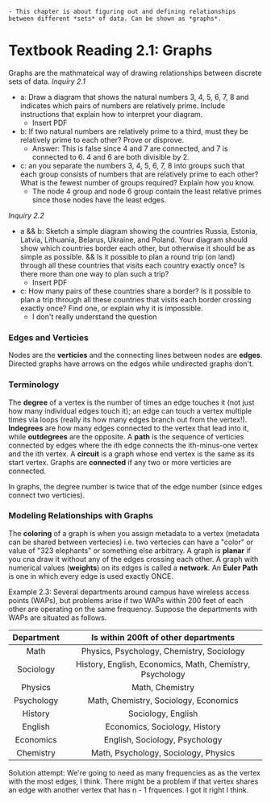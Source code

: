     - This chapter is about figuring out and defining relationships between different *sets* of data. Can be shown as *graphs*.
# Textbook Reading 2.1: Graphs
Graphs are the mathmateical way of drawing relationships between discrete sets of data. 
*Inquiry 2.1*
- a: Draw a diagram that shows the natural numbers 3, 4, 5, 6, 7, 8 and indicates which pairs of numbers are relatively prime. Include instructions that explain how to interpret your diagram.
    - Insert PDF
- b: If two natural numbers are relatively prime to a third, must they be relatively prime to each other? Prove or disprove.
    - Answer: This is false since 4 and 7 are connected, and 7 is connected to 6. 4 and 6 are both divisible by 2. 
- c: an you separate the numbers 3, 4, 5, 6, 7, 8 into groups such that each group consists of numbers that are relatively prime to each other? What is the fewest number of groups required? Explain how you know.
    - The node 4 group and node 6 group contain the least relative primes since those nodes have the least edges.

*Inquiry 2.2*
- a && b: Sketch a simple diagram showing the countries Russia, Estonia, Latvia, Lithuania, Belarus, Ukraine, and Poland. Your diagram should show which countries border each other, but otherwise it should be as simple as possible. && Is it possible to plan a round trip (on land) through all these countries that visits each country exactly once? Is there more than one way to plan such a trip?
    - Insert PDF
- c: How many pairs of these countries share a border? Is it possible to plan a trip through all these countries that visits each border crossing exactly once? Find one, or explain why it is impossible.
    - I don't really understand the question

### Edges and Verticies
Nodes are the **verticies** and the connecting lines between nodes are **edges**. Directed graphs have arrows on the edges while undirected graphs don't. 

### Terminology
The **degree** of a vertex is the number of times an edge touches it (not just how many individual edges touch it); an edge can touch a vertex multiple times via loops (really its how many edges branch out from the vertex!). **Indegrees** are how many edges connected to the vertex that lead into it, while **outdegrees** are the opposite. A **path** is the sequence of verticies connected by edges where the ith edge connects the ith-minus-one vertex and the ith vertex. A **circuit** is a graph whose end vertex is the same as its start vertex. Graphs are **connected** if any two or more verticies are connected. 

In graphs, the degree number is twice that of the edge number (since edges connect two verticies). 

### Modeling Relationships with Graphs
The **coloring** of a graph is when you assign metadata to a vertex (metadata can be shared between vertecies) i.e. two vertecies can have a "color" or value of "323 elephants" or something else arbitrary. A graph is **planar** if you cna draw it without any of the edges crossing each other. A graph with numerical values (**weights**) on its edges is called a **network**. An **Euler Path** is one in which every edge is used exactly ONCE. 

Example 2.3: Several departments around campus have wireless access points (WAPs), but problems arise if two WAPs within 200 feet of each other are operating on the same frequency. Suppose the departments with WAPs are situated as follows.

|Department|Is within 200ft of other departments|
|:--------:|:----------------------------------:|
|Math|Physics, Psychology, Chemistry, Sociology|
|Sociology|History, English, Economics, Math, Chemistry, Psychology|
|Physics|Math, Chemistry|
|Psychology|Math, Chemistry, Sociology, Economics|
|History|Sociology, English|
|English|Economics, Sociology, History|
|Economics|English, Sociology, Psychology|
|Chemistry|Math, Psychology, Sociology, Physics|

Solution attempt: We're going to need as many frequencies as as the vertex with the most edges, I think. There might be a problem if that vertex shares an edge with another vertex that has n - 1 frquences. I got it right I think. 
